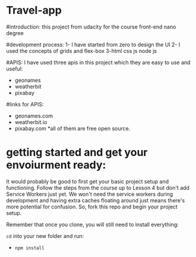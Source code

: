 # Travel-app

#introduction: 
this project from udacity for the course front-end nano degree 

#development process:
1- I have started from zero to design the UI 
2- I used the concepts of grids and flex-box
3-html css js node js

#APIS:
I have used three apis in this project which they are easy to use and useful:
* geonames
* weatherbit
* pixabay

#links for APIS: 
* geonames.com
* weatherbit.io
* pixabay.com
 *all of them are free open source. 
# getting started and get your envoiurment ready: 


It would probably be good to first get your basic project setup and functioning. Follow the steps from the course up to Lesson 4 but don't add Service Workers just yet. We won't need the service workers during development and having extra caches floating around just means there's more potential for confusion. So, fork this repo and begin your project setup.

Remember that once you clone, you will still need to install everything:

`cd` into your new folder and run:
- `npm install`

